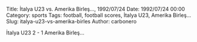Title: İtalya U23 vs. Amerika Birleş…, 1992/07/24
Date: 1992/07/24 00:00
Category: sports
Tags: football, football scores, İtalya U23, Amerika Birleş…
Slug: italya-u23-vs-amerika-birles
Author: carbonero


İtalya U23 2 - 1 Amerika Birleş…
